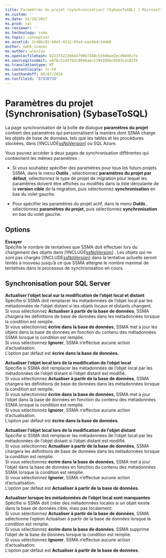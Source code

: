 ```yaml
---
title: Paramètres du projet (synchronisation) (SybaseToSQL) | Microsoft Docs
ms.custom: ''
ms.date: 01/19/2017
ms.prod: sql
ms.reviewer: ''
ms.technology: ssma
ms.topic: conceptual
ms.assetid: 2cd6bc01-b8e5-4312-83a4-eac66dc1d460
author: nahk-ivanov
ms.author: alexiva
ms.openlocfilehash: b2237d2226644799b7360c53948ae2ecd9445cfa
ms.sourcegitcommit: e8f6c51d4702c0046aec1394109bc0503ca182f0
ms.translationtype: MT
ms.contentlocale: fr-FR
ms.lasthandoff: 08/07/2020
ms.locfileid: "87930738"
---
```

# <a name="project-settings-synchronization-sybasetosql"></a>Paramètres du projet (Synchronisation) (SybaseToSQL)
La page synchronisation de la boîte de dialogue **paramètres du projet** contient des paramètres qui personnalisent la manière dont SSMA charge les objets de base de données, tels que les tables et les procédures stockées, dans [!INCLUDE[ssNoVersion](../../includes/ssnoversion-md.md)] ou SQL Azure.  
  
Vous pouvez accéder à deux pages de synchronisation différentes qui contiennent les mêmes paramètres :  
  
-   Si vous souhaitez spécifier des paramètres pour tous les futurs projets SSMA, dans le menu **Outils** , sélectionnez **paramètres du projet par défaut**, sélectionnez le type de projet de migration pour lequel les paramètres doivent être affichés ou modifiés dans la liste déroulante de la **version cible** de la migration, puis sélectionnez **synchronisation** en bas du volet gauche.  
  
-   Pour spécifier les paramètres du projet actif, dans le menu **Outils** , sélectionnez **paramètres du projet**, puis sélectionnez **synchronisation** en bas du volet gauche.  
  
## <a name="options"></a>Options  
**Essayer**  
Spécifie le nombre de tentatives que SSMA doit effectuer lors du chargement des objets dans [!INCLUDE[ssNoVersion](../../includes/ssnoversion-md.md)] . Les objets qui ne sont pas chargés [!INCLUDE[ssNoVersion](../../includes/ssnoversion-md.md)] dans la tentative actuelle seront tentés à nouveau jusqu’à ce que SSMA atteigne le nombre maximal de tentatives dans le processus de synchronisation en cours.  
  
## <a name="synchronization-for-sql-server"></a>Synchronisation pour SQL Server  
**Actualiser l’objet local sur la modification de l’objet local et distant**  
Spécifie si SSMA doit remplacer les métadonnées de l’objet local par les métadonnées de l’objet distant si les objets locaux et distants changent.  
Si vous sélectionnez **Actualiser à partir de la base de données**, SSMA chargera les définitions de base de données dans les métadonnées lorsque la condition est remplie.  
Si vous sélectionnez **écrire dans la base de données**, SSMA met à jour les objets dans la base de données en fonction du contenu des métadonnées SSMA lorsque la condition est remplie.  
Si vous sélectionnez **Ignorer**, SSMA n’effectue aucune action d’actualisation.   
L’option par défaut est **écrire dans la base de données.**  
  
**Actualiser l’objet local lors de la modification de l’objet local**  
Spécifie si SSMA doit remplacer les métadonnées de l’objet local par les métadonnées de l’objet distant si l’objet distant est modifié.  
Si vous sélectionnez **Actualiser à partir de la base de données**, SSMA chargera les définitions de base de données dans les métadonnées lorsque la condition est remplie.  
Si vous sélectionnez **écrire dans la base de données**, SSMA met à jour l’objet dans la base de données en fonction du contenu des métadonnées SSMA lorsque la condition est remplie.  
Si vous sélectionnez **Ignorer**, SSMA n’effectue aucune action d’actualisation.   
L’option par défaut est **écrire dans la base de données**.  
  
**Actualiser l’objet local lors de la modification de l’objet distant**  
Spécifie si SSMA doit remplacer les métadonnées de l’objet local par les métadonnées de l’objet distant si l’objet distant est modifié.  
Si vous sélectionnez **Actualiser à partir de la base de données**, SSMA chargera les définitions de base de données dans les métadonnées lorsque la condition est remplie.  
Si vous sélectionnez **écrire dans la base de données**, SSMA met à jour l’objet dans la base de données en fonction du contenu des métadonnées SSMA lorsque la condition est remplie.  
Si vous sélectionnez **Ignorer**, SSMA n’effectue aucune action d’actualisation.   
L’option par défaut est **Actualiser à partir de la base de données**.  
  
**Actualiser lorsque les métadonnées de l’objet local sont manquantes**  
Spécifie si SSMA doit créer des métadonnées locales si un objet existe dans la base de données cible, mais pas localement.  
Si vous sélectionnez **Actualiser à partir de la base de données**, SSMA sélectionne l’option Actualiser à partir de la base de données lorsque la condition est remplie.  
Si vous sélectionnez **écrire dans la base de données**, SSMA supprime l’objet de la base de données lorsque la condition est remplie.  
Si vous sélectionnez **Ignorer**, SSMA n’effectue aucune action d’actualisation.   
L’option par défaut est **Actualiser à partir de la base de données**.  
  
